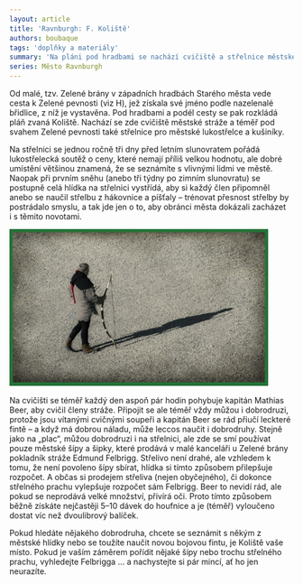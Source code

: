 ```yaml
---
layout: article
title: 'Ravnburgh: F. Koliště'
authors: boubaque
tags: 'doplňky a materiály'
summary: 'Na pláni pod hradbami se nachází cvičiště a střelnice městské stráže, jednou ročně se zde koná střelecká soutěž. Kapitán Beer vítá dobrodruhy jako cvičné protivníky, pokladník stráže Felbrigg kšeftuje se střelným prachem.'
series: Město Ravnburgh
---
```


Od malé, tzv. Zelené brány v západních hradbách Starého města vede cesta k Zelené pevnosti (viz H), jež získala své jméno podle nazelenalé břidlice, z níž je vystavěna. Pod hradbami a podél cesty se pak rozkládá pláň zvaná Koliště. Nachází se zde cvičiště městské stráže a téměř pod svahem Zelené pevnosti také střelnice pro městské lukostřelce a kušiníky.

Na střelnici se jednou ročně tři dny před letním slunovratem pořádá lukostřelecká soutěž o ceny, které nemají příliš velkou hodnotu, ale dobré umístění většinou znamená, že se seznámíte s vlivnými lidmi ve městě. Naopak při prvním sněhu (anebo tři týdny po zimním slunovratu) se postupně celá hlídka na střelnici vystřídá, aby si každý člen připomněl anebo se naučil střelbu z hákovnice a píšťaly – trénovat přesnost střelby by postrádalo smyslu, a tak jde jen o to, aby obránci města dokázali zacházet i s těmito novotami.

![](onion-919351-960-720-fmt.jpg)

Na cvičišti se téměř každý den aspoň pár hodin pohybuje kapitán Mathias Beer, aby cvičil členy stráže. Připojit se ale téměř vždy můžou i dobrodruzi, protože jsou vítanými cvičnými soupeři a kapitán Beer se rád přiučí leckteré fintě – a když má dobrou náladu, může leccos naučit i dobrodruhy. Stejně jako na „plac“, můžou dobrodruzi i na střelnici, ale zde se smí používat pouze městské šípy a šipky, které prodává v malé kanceláři u Zelené brány pokladník stráže Edmund Felbrigg. Střelivo není drahé, ale vzhledem k tomu, že není povoleno šípy sbírat, hlídka si tímto způsobem přilepšuje rozpočet. A občas si prodejem střeliva (nejen obyčejného), či dokonce střelného prachu vylepšuje rozpočet sám Felbrigg. Beer to nevidí rád, ale pokud se neprodává velké množství, přivírá oči. Proto tímto způsobem běžně získáte nejčastěji 5–10 dávek do houfnice a je (téměř) vyloučeno dostat víc než dvoulibrový balíček.

Pokud hledáte nějakého dobrodruha, chcete se seznámit s někým z městské hlídky nebo se toužíte naučit novou bojovou fintu, je Koliště vaše místo. Pokud je vaším záměrem pořídit nějaké šípy nebo trochu střelného prachu, vyhledejte Felbrigga … a nachystejte si pár mincí, ať ho jen neurazíte.
